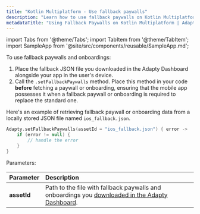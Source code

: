 ```yaml
---
title: "Kotlin Multiplatform - Use fallback paywalls"
description: "Learn how to use fallback paywalls on Kotlin Multiplatform for reliable monetization."
metadataTitle: "Using Fallback Paywalls on Kotlin Multiplatform | Adapty Docs"
---
```


import Tabs from '@theme/Tabs';
import TabItem from '@theme/TabItem';
import SampleApp from '@site/src/components/reusable/SampleApp.md'; 

To use fallback paywalls and onboardings:

1. Place the fallback JSON file you downloaded in the Adapty Dashboard alongside your app in the user's device.
2. Call the `.setFallbackPaywalls` method. Place this method in your code **before** fetching a paywall or onboarding, ensuring that the mobile app possesses it when a fallback paywall or onboarding is required to replace the standard one.

Here's an example of retrieving fallback paywall or onboarding data from a locally stored JSON file named `ios_fallback.json`.

```kotlin showLineNumbers
Adapty.setFallbackPaywalls(assetId = "ios_fallback.json") { error ->
    if (error != null) {
        // handle the error
    }
}
```

Parameters:

| Parameter   | Description                                                                                                                                                                       |
| :---------- |:----------------------------------------------------------------------------------------------------------------------------------------------------------------------------------|
| **assetId** | Path to the file with fallback paywalls and onboardings you [downloaded in the Adapty Dashboard](fallback-paywalls#download-fallback-paywalls-as-a-file-in-the-adapty-dashboard). |

<SampleApp /> 